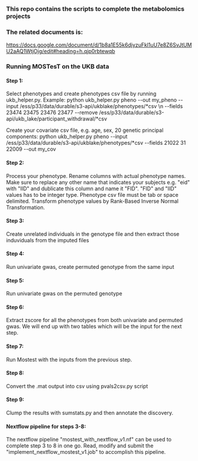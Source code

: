 ### This repo contains the scripts to complete the metabolomics projects
### The related documents is:
https://docs.google.com/document/d/1b8a1E55k6djyzuFkl1uU7e8Z6SvJtUMU2aAQ1WtjOjg/edit#heading=h.qjp0rbtewqb
### Running MOSTesT on the UKB data
#### Step 1:
Select phenotypes and create phenotypes csv file by running ukb_helper.py. Example: python ukb_helper.py pheno --out my_pheno --input /ess/p33/data/durable/s3-api/ukblake/phenotypes/*csv \n
--fields 23474 23475 23476 23477 --remove /ess/p33/data/durable/s3-api/ukb_lake/participant_withdrawal/*csv

Create your covariate csv file, e.g. age, sex, 20 genetic principal components: python ukb_helper.py pheno --input /ess/p33/data/durable/s3-api/ukblake/phenotypes/*csv --fields 21022 31 22009 --out my_cov

#### Step 2:
Process your phenotype. Rename columns with actual phenotype names. Make sure to replace any other name that indicates your subjects e.g. "eid" with "IID" and dublicate this column and name it "FID". "FID" and "IID" values has to be integer type. Phenotype csv file must be tab or space delimited. Transform phenotype values by Rank-Based Inverse Normal Transformation.  

#### Step 3:
Create unrelated individuals in the genotype file and then extract those induviduals from the imputed files

#### Step 4: 
Run univariate gwas, create permuted genotype from the same input

#### Step 5:
Run univariate gwas on the permuted genotype

#### Step 6:
Extract zscore for all the phenotypes from both univariate and permuted gwas. We will end up with two tables which will be the input for the next step.

#### Step 7:
Run Mostest with the inputs from the previous step.

#### Step 8:
Convert the .mat output into csv using pvals2csv.py script

#### Step 9:
Clump the results with sumstats.py and then annotate the discovery.

#### Nextflow pipeline for steps 3-8:
The nextflow pipeline "mostest_with_nextflow_v1.nf" can be used to complete step 3 to 8 in one go. Read, modify and submit the "implement_nextflow_mostest_v1.job" to accomplish this pipeline. 
